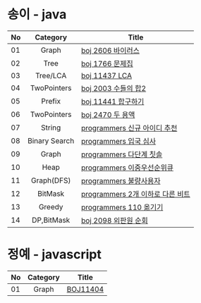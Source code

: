 # 송이 - java
|  <center>No</center> |  <center>Category</center> | <center>Title</center> | 
|:--------|:--------:|:--------|
|01|Graph|[boj 2606 바이러스](https://www.acmicpc.net/problem/2606) |
|02|Tree|[boj 1766 문제집](https://www.acmicpc.net/problem/1766) |
|03|Tree/LCA|[boj 11437 LCA](https://www.acmicpc.net/problem/11437) |
|04|TwoPointers|[boj 2003 수들의 합2](https://www.acmicpc.net/problem/2003) |
|05|Prefix|[boj 11441 합구하기](https://www.acmicpc.net/problem/11441) |
|06|TwoPointers|[boj 2470 두 용액](https://www.acmicpc.net/problem/2470) |
|07|String|[programmers 신규 아이디 추천](https://programmers.co.kr/learn/courses/30/lessons/72410) |
|08|Binary Search|[programmers 입국 심사](https://programmers.co.kr/learn/courses/30/lessons/43238) |
|09|Graph|[programmers 다단계 칫솔](https://programmers.co.kr/learn/courses/30/lessons/77486) |
|10|Heap|[programmers 이중우선순위큐](https://programmers.co.kr/learn/courses/30/lessons/42628) |
|11|Graph(DFS)|[programmers 불량사용자](https://programmers.co.kr/learn/courses/30/lessons/64064) |
|12|BitMask|[programmers 2개 이하로 다른 비트](https://programmers.co.kr/learn/courses/30/lessons/77885) |
|13|Greedy|[programmers 110 옮기기](https://programmers.co.kr/learn/courses/30/lessons/77886) |
|14|DP,BitMask|[boj 2098 외판원 순회](https://www.acmicpc.net/problem/2098) |

# 정예 - javascript
|  <center>No</center> |  <center>Category</center> | <center>Title</center> | 
|:--------|:--------:|:--------|
|01|Graph|[BOJ11404](https://www.acmicpc.net/problem/11404) |
